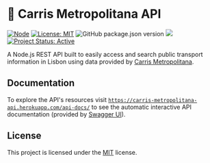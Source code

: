 # :bus: Carris Metropolitana API

[![Node](https://badges.aleen42.com/src/node.svg)](https://nodejs.org/)
[![License: MIT](https://img.shields.io/github/license/marciammart/carris-metropolitana-api?color=yellow&label=Licence)](./LICENSE)
![GitHub package.json version](https://img.shields.io/github/package-json/v/marciammart/carris-metropolitana-api?label=Version)
![](https://img.shields.io/badge/Coverage-63%25-F2E96B.svg?prefix=$coverage$)
[![Project Status: Active](https://img.shields.io/badge/Status-Active-brightgreen.svg)](https://www.repostatus.org/#active)

A Node.js REST API built to easily access and search public transport information in Lisbon using data provided by [Carris Metropolitana](https://www.carrismetropolitana.pt/).

## Documentation

To explore the API's resources visit [`https://carris-metropolitana-api.herokuapp.com/api-docs/`](https://carris-metropolitana-api.herokuapp.com/api-docs/) to see the automatic interactive API documentation (provided by [Swagger UI](https://github.com/swagger-api/swagger-ui)).

## License

This project is licensed under the [MIT](./LICENSE) license.